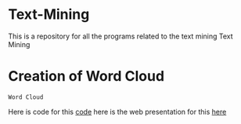 # Text-Mining
This is a repository for all the programs related to the text mining
Text Mining 
# Creation of Word Cloud #
~~~
Word Cloud
~~~
Here is code for this [code](https://github.com/anilcs13m/Text-Mining/blob/master/word_cloud/TextMining.R) here is the web presentation for this [here](https://http://rpubs.com/anilcs13m/126406)
